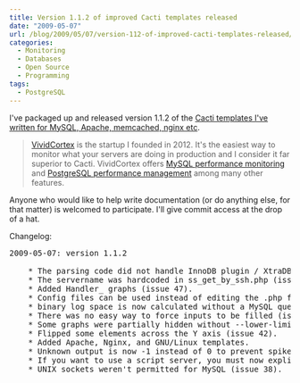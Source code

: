 ```yaml
---
title: Version 1.1.2 of improved Cacti templates released
date: "2009-05-07"
url: /blog/2009/05/07/version-112-of-improved-cacti-templates-released/
categories:
  - Monitoring
  - Databases
  - Open Source
  - Programming
tags:
  - PostgreSQL
---
```

I've packaged up and released version 1.1.2 of the [Cacti templates I've written for MySQL, Apache, memcached, nginx etc](http://code.google.com/p/mysql-cacti-templates/).

> [VividCortex](https://vividcortex.com/) is the startup I founded in 2012. It's the easiest way to monitor what
> your servers are doing in production and I consider it far superior to Cacti. VividCortex offers [MySQL performance
> monitoring](https://vividcortex.com/monitoring/mysql/) and [PostgreSQL
> performance management](https://vividcortex.com/monitoring/postgres/) among many
> other features.

Anyone who would like to help write documentation (or do anything else, for that matter) is welcomed to participate. I'll give commit access at the drop of a hat.

Changelog:

<pre>2009-05-07: version 1.1.2

	* The parsing code did not handle InnoDB plugin / XtraDB (issue 52).
	* The servername was hardcoded in ss_get_by_ssh.php (issue 57).
	* Added Handler_ graphs (issue 47).
	* Config files can be used instead of editing the .php file (issue 39).
	* binary log space is now calculated without a MySQL query (issue 48).
	* There was no easy way to force inputs to be filled (issue 45).
	* Some graphs were partially hidden without --lower-limit (issue 43).
	* Flipped some elements across the Y axis (issue 42).
	* Added Apache, Nginx, and GNU/Linux templates.
	* Unknown output is now -1 instead of 0 to prevent spikes in graphs.
	* If you want to use a script server, you must now explicitly configure it.
	* UNIX sockets weren't permitted for MySQL (issue 38).
</pre>


